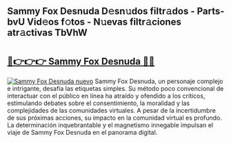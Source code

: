 ## Sammy Fox Desnuda D𝚎sn𝚞dos filtr𝚊dos - Parts-bvU Vid𝚎os f𝚘tos - N𝚞evas filtr𝚊ciones atr𝚊ctivas TbVhW

# <h2><a href="http://mb1tnsq.tromn.icu/?c=Sammy+Fox+Desnuda">🔗👉👉👉 Sammy Fox Desnuda 🔗🔗</a></h2>

[![Sammy Fox Desnuda nuevo](https://i.imgur.com/pEAQMta.gif)](http://mb1tnsq.tromn.icu/?c=Sammy+Fox+Desnuda)
Sammy Fox Desnuda, un personaje complejo e intrigante, desafía las etiquetas simples. Su método poco convencional de interactuar con el público en línea ha atraído y ofendido a los críticos, estimulando debates sobre el consentimiento, la moralidad y las complejidades de las comunidades virtuales. A pesar de la incertidumbre de sus próximas acciones, su impacto en la comunidad virtual es profundo. La determinación inquebrantable y el magnetismo innegable impulsan el viaje de Sammy Fox Desnuda en el panorama digital.
